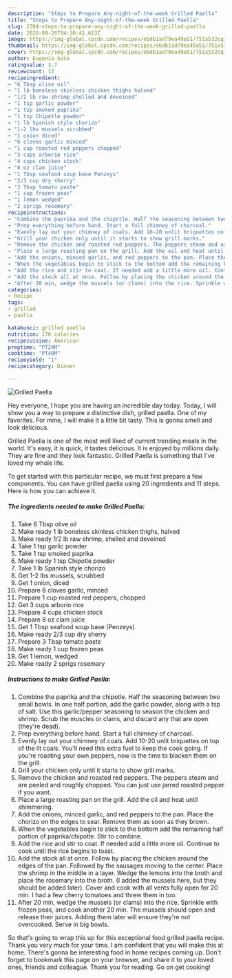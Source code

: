 ```yaml
---
description: "Steps to Prepare Any-night-of-the-week Grilled Paella"
title: "Steps to Prepare Any-night-of-the-week Grilled Paella"
slug: 2394-steps-to-prepare-any-night-of-the-week-grilled-paella
date: 2020-09-26T04:30:41.613Z
image: https://img-global.cpcdn.com/recipes/ebdb1ad79ea49a51/751x532cq70/grilled-paella-recipe-main-photo.jpg
thumbnail: https://img-global.cpcdn.com/recipes/ebdb1ad79ea49a51/751x532cq70/grilled-paella-recipe-main-photo.jpg
cover: https://img-global.cpcdn.com/recipes/ebdb1ad79ea49a51/751x532cq70/grilled-paella-recipe-main-photo.jpg
author: Eugenia Soto
ratingvalue: 3.7
reviewcount: 12
recipeingredient:
- "6 Tbsp olive oil"
- "1 lb boneless skinless chicken thighs halved"
- "1/2 lb raw shrimp shelled and deveined"
- "1 tsp garlic powder"
- "1 tsp smoked paprika"
- "1 tsp Chipotle powder"
- "1 lb Spanish style chorizo"
- "1-2 lbs mussels scrubbed"
- "1 onion diced"
- "6 cloves garlic minced"
- "1 cup roasted red peppers chopped"
- "3 cups arborio rice"
- "4 cups chicken stock"
- "8 oz clam juice"
- "1 Tbsp seafood soup base Penzeys"
- "2/3 cup dry sherry"
- "3 Tbsp tomato paste"
- "1 cup frozen peas"
- "1 lemon wedged"
- "2 sprigs rosemary"
recipeinstructions:
- "Combine the paprika and the chipotle. Half the seasoning between two small bowls. In one half portion, add the garlic powder, along with a tsp of salt. Use this garlic/pepper seasoning to season the chicken and shrimp. Scrub the muscles or clams, and discard any that are open (they&#39;re dead)."
- "Prep everything before hand. Start a full chimney of charcoal."
- "Evenly lay out your chimney of coals. Add 10-20 unlit briquettes on top of the lit coals. You&#39;ll need this extra fuel to keep the cook going. If you&#39;re roasting your own peppers, now is the time to blacken them on the grill."
- "Grill your chicken only until it starts to show grill marks."
- "Remove the chicken and roasted red peppers. The peppers steam and are peeled and roughly chopped. You can just use jarred roasted pepper if you want."
- "Place a large roasting pan on the grill. Add the oil and heat until shimmering."
- "Add the onions, minced garlic, and red peppers to the pan. Place the chorizo on the edges to sear. Remove them as soon as they brown."
- "When the vegetables begin to stick to the bottom add the remaining half portion of paprika/chipotle. Stir to combine."
- "Add the rice and stir to coat. If needed add a little more oil. Continue to cook until the rice begins to toast."
- "Add the stock all at once. Follow by placing the chicken around the edges of the pan. Followed by the sausages moving to the center. Place the shrimp in the middle in a layer. Wedge the lemons into the broth and place the rosemary into the broth. (I added the mussels here, but they should be added later). Cover and cook with all vents fully open for 20 min. I had a few cherry tomatoes and threw them in too."
- "After 20 min, wedge the mussels (or clams) into the rice. Sprinkle with frozen peas, and cook another 20 min. The mussels should open and release their juices. Adding them later will ensure they&#39;re not overcooked. Serve in big bowls."
categories:
- Recipe
tags:
- grilled
- paella

katakunci: grilled paella 
nutrition: 170 calories
recipecuisine: American
preptime: "PT24M"
cooktime: "PT40M"
recipeyield: "1"
recipecategory: Dinner

---
```



![Grilled Paella](https://img-global.cpcdn.com/recipes/ebdb1ad79ea49a51/751x532cq70/grilled-paella-recipe-main-photo.jpg)

Hey everyone, I hope you are having an incredible day today. Today, I will show you a way to prepare a distinctive dish, grilled paella. One of my favorites. For mine, I will make it a little bit tasty. This is gonna smell and look delicious.

Grilled Paella is one of the most well liked of current trending meals in the world. It's easy, it is quick, it tastes delicious. It is enjoyed by millions daily. They are fine and they look fantastic. Grilled Paella is something that I've loved my whole life.




To get started with this particular recipe, we must first prepare a few components. You can have grilled paella using 20 ingredients and 11 steps. Here is how you can achieve it.

<!--inarticleads1-->

##### The ingredients needed to make Grilled Paella:

1. Take 6 Tbsp olive oil
1. Make ready 1 lb boneless skinless chicken thighs, halved
1. Make ready 1/2 lb raw shrimp, shelled and deveined
1. Take 1 tsp garlic powder
1. Take 1 tsp smoked paprika
1. Make ready 1 tsp Chipotle powder
1. Take 1 lb Spanish style chorizo
1. Get 1-2 lbs mussels, scrubbed
1. Get 1 onion, diced
1. Prepare 6 cloves garlic, minced
1. Prepare 1 cup roasted red peppers, chopped
1. Get 3 cups arborio rice
1. Prepare 4 cups chicken stock
1. Prepare 8 oz clam juice
1. Get 1 Tbsp seafood soup base (Penzeys)
1. Make ready 2/3 cup dry sherry
1. Prepare 3 Tbsp tomato paste
1. Make ready 1 cup frozen peas
1. Get 1 lemon, wedged
1. Make ready 2 sprigs rosemary




<!--inarticleads2-->

##### Instructions to make Grilled Paella:

1. Combine the paprika and the chipotle. Half the seasoning between two small bowls. In one half portion, add the garlic powder, along with a tsp of salt. Use this garlic/pepper seasoning to season the chicken and shrimp. Scrub the muscles or clams, and discard any that are open (they&#39;re dead).
1. Prep everything before hand. Start a full chimney of charcoal.
1. Evenly lay out your chimney of coals. Add 10-20 unlit briquettes on top of the lit coals. You&#39;ll need this extra fuel to keep the cook going. If you&#39;re roasting your own peppers, now is the time to blacken them on the grill.
1. Grill your chicken only until it starts to show grill marks.
1. Remove the chicken and roasted red peppers. The peppers steam and are peeled and roughly chopped. You can just use jarred roasted pepper if you want.
1. Place a large roasting pan on the grill. Add the oil and heat until shimmering.
1. Add the onions, minced garlic, and red peppers to the pan. Place the chorizo on the edges to sear. Remove them as soon as they brown.
1. When the vegetables begin to stick to the bottom add the remaining half portion of paprika/chipotle. Stir to combine.
1. Add the rice and stir to coat. If needed add a little more oil. Continue to cook until the rice begins to toast.
1. Add the stock all at once. Follow by placing the chicken around the edges of the pan. Followed by the sausages moving to the center. Place the shrimp in the middle in a layer. Wedge the lemons into the broth and place the rosemary into the broth. (I added the mussels here, but they should be added later). Cover and cook with all vents fully open for 20 min. I had a few cherry tomatoes and threw them in too.
1. After 20 min, wedge the mussels (or clams) into the rice. Sprinkle with frozen peas, and cook another 20 min. The mussels should open and release their juices. Adding them later will ensure they&#39;re not overcooked. Serve in big bowls.




So that's going to wrap this up for this exceptional food grilled paella recipe. Thank you very much for your time. I am confident that you will make this at home. There's gonna be interesting food in home recipes coming up. Don't forget to bookmark this page on your browser, and share it to your loved ones, friends and colleague. Thank you for reading. Go on get cooking!
